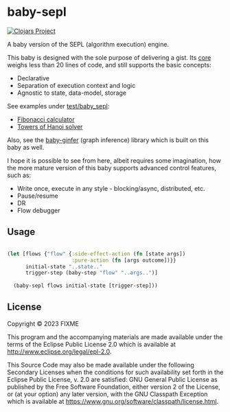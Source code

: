 # baby-sepl

[![Clojars Project](https://img.shields.io/clojars/v/com.github.s-doti/baby-sepl.svg)](https://clojars.org/com.github.s-doti/baby-sepl)

A baby version of the SEPL (algorithm execution) engine. 

This baby is designed with the sole purpose of delivering a gist. 
Its [core](src/baby_sepl/core.clj) weighs less than 20 lines of code, and still supports the basic concepts:
- Declarative
- Separation of execution context and logic
- Agnostic to state, data-model, storage

See examples under [test/baby_sepl](test/baby_sepl):
- [Fibonacci calculator](test/baby_sepl/t_fibonacci.clj)
- [Towers of Hanoi solver](test/baby_sepl/t_towers_of_hanoi.clj)

Also, see the [baby-ginfer](https://github.com/s-doti/baby-ginfer) (graph inference) library which is built on this baby as well.

I hope it is possible to see from here, albeit requires some imagination, 
how the more mature version of this baby supports advanced control features, such as:
- Write once, execute in any style - blocking/async, distributed, etc.
- Pause/resume
- DR
- Flow debugger

## Usage

```clojure 

(let [flows {"flow" {:side-effect-action (fn [state args])
                     :pure-action (fn [args outcome])}}
      initial-state "..state.."
      trigger-step (baby-step "flow" "..args..")]
  
  (baby-sepl flows initial-state [trigger-step]))
```

## License

Copyright © 2023 FIXME

This program and the accompanying materials are made available under the terms of the Eclipse Public License 2.0 which
is available at
http://www.eclipse.org/legal/epl-2.0.

This Source Code may also be made available under the following Secondary Licenses when the conditions for such
availability set forth in the Eclipse Public License, v. 2.0 are satisfied: GNU General Public License as published by
the Free Software Foundation, either version 2 of the License, or (at your option) any later version, with the GNU
Classpath Exception which is available at https://www.gnu.org/software/classpath/license.html.
